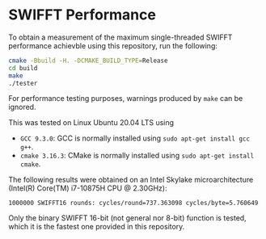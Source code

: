 SWIFFT Performance
==================

To obtain a measurement of the maximum single-threaded SWIFFT performance
achievble using this repository, run the following:

```sh
cmake -Bbuild -H. -DCMAKE_BUILD_TYPE=Release
cd build
make
./tester
```

For performance testing purposes, warnings produced by `make` can be ignored.

This was tested on Linux Ubuntu 20.04 LTS using

- `GCC 9.3.0`: GCC is normally installed using `sudo apt-get install gcc g++`.
- `cmake 3.16.3`: CMake is normally installed using `sudo apt-get install cmake`.

The following results were obtained on an Intel Skylake microarchitecture
(Intel(R) Core(TM) i7-10875H CPU @ 2.30GHz):

```
1000000 SWIFFT16 rounds: cycles/round=737.363098 cycles/byte=5.760649
```

Only the binary SWIFFT 16-bit (not general nor 8-bit) function is tested, which
it is the fastest one provided in this repository.

